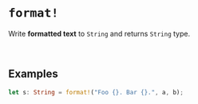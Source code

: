 # ``format!``
Write **formatted text** to ``String`` and returns ``String`` type.

<br>

## Examples
```Rust
let s: String = format!("Foo {}. Bar {}.", a, b);
```
